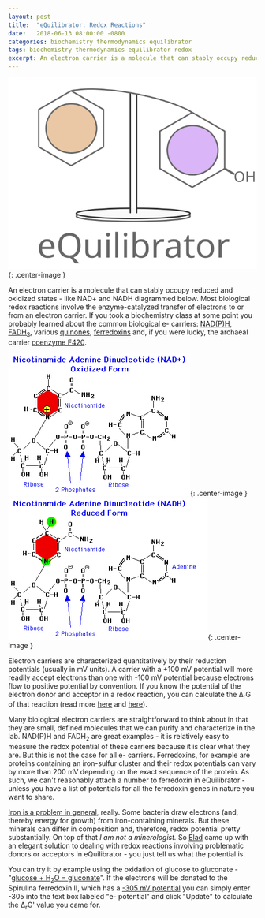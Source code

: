 ```yaml
---
layout: post
title:  "eQuilibrator: Redox Reactions"
date:   2018-06-13 08:00:00 -0800
categories: biochemistry thermodynamics equilibrator
tags: biochemistry thermodynamics equilibrator redox
excerpt: An electron carrier is a molecule that can stably occupy reduced and oxidized states - like NAD+ and NADH diagrammed below. Most biological redox reactions involve the enzyme-catalyzed transfer of electrons to or from an electron carrier...
---
```


![eQuilibrator Logo](/assets/equilibrator_logo_large.svg){: .center-image }

An electron carrier is a molecule that can stably occupy reduced and oxidized states - like NAD+ and NADH diagrammed below. Most biological redox reactions involve the enzyme-catalyzed transfer of electrons to or from an electron carrier. If you took a biochemistry class at some point you probably learned about the common biological e- carriers: [NAD(P)H](https://en.wikipedia.org/wiki/NAD%2B), [FADH<sub>2</sub>](https://en.wikipedia.org/wiki/Flavin_adenine_dinucleotide), various [quinones](https://en.wikipedia.org/wiki/Quinone#Biochemistry), [ferredoxins](https://en.wikipedia.org/wiki/Ferredoxin) and, if you were lucky, the archaeal carrier [coenzyme F420](https://en.wikipedia.org/wiki/Coenzyme_F420). 

![Oxidized NAD+](/assets/NADox.gif){: .center-image }
![Reduced NADH](/assets/NADred.gif){: .center-image }

Electron carriers are characterized quantitatively by their reduction potentials (usually in mV units). A carrier with a +100 mV potential will more readily accept electrons than one with -100 mV potential because electrons flow to positive potential by convention. If you know the potential of the electron donor and acceptor in a redox reaction, you can  calculate the Δ<sub>r</sub>G of that reaction (read more [here](http://book.bionumbers.org/what-is-the-redox-potential-of-a-cell/) and [here](http://equilibrator.weizmann.ac.il/static/classic_rxns/classic_reactions/glycolysis.html#nadh-as-an-electron-carrier)). 

Many biological electron carriers are straightforward to think about in that they are small, defined molecules that we can purify and characterize in the lab. NAD(P)H and FADH<sub>2</sub> are great examples - it is relatively easy to measure the redox potential of these carriers because it is clear what they are. But this is not the case for all e- carriers. Ferredoxins, for example are proteins containing an iron-sulfur cluster and their redox potentials can vary by more than 200 mV depending on the exact sequence of the protein. As such, we can't reasonably attach a number to ferredoxin in eQuilibrator - unless you have a list of potentials for all the ferredoxin genes in nature you want to share. 

[Iron is a problem in general](http://equilibrator.weizmann.ac.il/static/classic_rxns/faq.html#what-s-so-complicated-about-redox-reactions-involving-iron), really. Some bacteria draw electrons (and, thereby energy for growth) from iron-containing minerals. But these minerals can differ in composition and, therefore, redox potential pretty substantially. On top of that *I am not a minerologist.* So [Elad](http://www.imsb.ethz.ch/research/sauer/people/eladnoor.html) came up with an elegant solution to dealing with redox reactions involving problematic donors or acceptors in eQuilibrator - you just tell us what the potential is. 

You can try it by example using the oxidation of glucose to gluconate - "[glucose + H<sub>2</sub>O = gluconate](http://equilibrator.weizmann.ac.il/search?query=Glucose+%2B+H2O+%3D+Gluconate)". If the electrons will be donated to the Spirulina ferredoxin II, which has a [-305 mV potential](https://www.ncbi.nlm.nih.gov/pmc/articles/PMC1183753/) you can simply enter -305 into the text box labeled "e- potential" and click "Update" to calculate the Δ<sub>r</sub>G' value you came for. 

